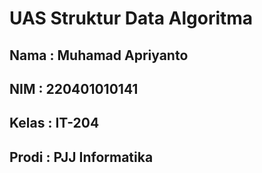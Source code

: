 # UAS Struktur Data Algoritma
## Nama : Muhamad Apriyanto
## NIM : 220401010141
## Kelas : IT-204
## Prodi : PJJ Informatika